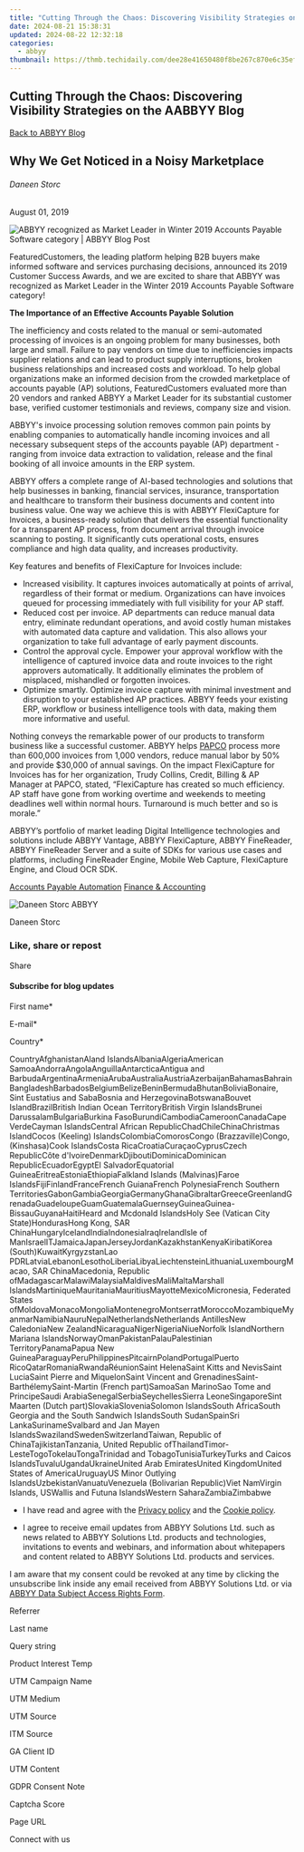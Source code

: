 ```yaml
---
title: "Cutting Through the Chaos: Discovering Visibility Strategies on the AABBYY Blog"
date: 2024-08-21 15:38:31
updated: 2024-08-22 12:32:18
categories:
  - abbyy
thumbnail: https://thmb.techidaily.com/dee28e41650480f8be267c870e6c35efe9b36fe181500be81f958d9b44354162.jpg
---
```


## Cutting Through the Chaos: Discovering Visibility Strategies on the AABBYY Blog

[Back to ABBYY Blog](https://tools.techidaily.com/abbyy/products/)

## Why We Get Noticed in a Noisy Marketplace

###### Daneen Storc

August 01, 2019

![ABBYY recognized as Market Leader in Winter 2019 Accounts Payable Software category | ABBYY Blog Post](https://static5.abbyy.com/abbyycommedia/25365/10707.png) 

FeaturedCustomers, the leading platform helping B2B buyers make informed software and services purchasing decisions, announced its 2019 Customer Success Awards, and we are excited to share that ABBYY was recognized as Market Leader in the Winter 2019 Accounts Payable Software category!

**The Importance of an Effective Accounts Payable Solution**

The inefficiency and costs related to the manual or semi-automated processing of invoices is an ongoing problem for many businesses, both large and small. Failure to pay vendors on time due to inefficiencies impacts supplier relations and can lead to product supply interruptions, broken business relationships and increased costs and workload. To help global organizations make an informed decision from the crowded marketplace of accounts payable (AP) solutions, FeaturedCustomers evaluated more than 20 vendors and ranked ABBYY a Market Leader for its substantial customer base, verified customer testimonials and reviews, company size and vision.

ABBYY's invoice processing solution removes common pain points by enabling companies to automatically handle incoming invoices and all necessary subsequent steps of the accounts payable (AP) department - ranging from invoice data extraction to validation, release and the final booking of all invoice amounts in the ERP system.

ABBYY offers a complete range of AI-based technologies and solutions that help businesses in banking, financial services, insurance, transportation and healthcare to transform their business documents and content into business value. One way we achieve this is with ABBYY FlexiCapture for Invoices, a business-ready solution that delivers the essential functionality for a transparent AP process, from document arrival through invoice scanning to posting. It significantly cuts operational costs, ensures compliance and high data quality, and increases productivity.

Key features and benefits of FlexiCapture for Invoices include:

* Increased visibility. It captures invoices automatically at points of arrival, regardless of their format or medium. Organizations can have invoices queued for processing immediately with full visibility for your AP staff.
* Reduced cost per invoice. AP departments can reduce manual data entry, eliminate redundant operations, and avoid costly human mistakes with automated data capture and validation. This also allows your organization to take full advantage of early payment discounts.
* Control the approval cycle. Empower your approval workflow with the intelligence of captured invoice data and route invoices to the right approvers automatically. It additionally eliminates the problem of misplaced, mishandled or forgotten invoices.
* Optimize smartly. Optimize invoice capture with minimal investment and disruption to your established AP practices. ABBYY feeds your existing ERP, workflow or business intelligence tools with data, making them more informative and useful.

Nothing conveys the remarkable power of our products to transform business like a successful customer. ABBYY helps [PAPCO](https://tools.techidaily.com/abbyy/products/) process more than 600,000 invoices from 1,000 vendors, reduce manual labor by 50% and provide $30,000 of annual savings. On the impact FlexiCapture for Invoices has for her organization, Trudy Collins, Credit, Billing & AP Manager at PAPCO, stated, “FlexiCapture has created so much efficiency. AP staff have gone from working overtime and weekends to meeting deadlines well within normal hours. Turnaround is much better and so is morale.”

ABBYY’s portfolio of market leading Digital Intelligence technologies and solutions include ABBYY Vantage, ABBYY FlexiCapture, ABBYY FineReader, ABBYY FineReader Server and a suite of SDKs for various use cases and platforms, including FineReader Engine, Mobile Web Capture, FlexiCapture Engine, and Cloud OCR SDK.

[Accounts Payable Automation](https://tools.techidaily.com/abbyy/products/) [Finance & Accounting](https://tools.techidaily.com/abbyy/products/) 

![Daneen Storc ABBYY](https://static4.abbyy.com/abbyycommedia/25721/daneen-retouched-99x99.png)

Daneen Storc

### Like, share or repost

Share 

#### Subscribe for blog updates

First name\*

E-mail\*

Сountry\*

СountryAfghanistanAland IslandsAlbaniaAlgeriaAmerican SamoaAndorraAngolaAnguillaAntarcticaAntigua and BarbudaArgentinaArmeniaArubaAustraliaAustriaAzerbaijanBahamasBahrainBangladeshBarbadosBelgiumBelizeBeninBermudaBhutanBoliviaBonaire, Sint Eustatius and SabaBosnia and HerzegovinaBotswanaBouvet IslandBrazilBritish Indian Ocean TerritoryBritish Virgin IslandsBrunei DarussalamBulgariaBurkina FasoBurundiCambodiaCameroonCanadaCape VerdeCayman IslandsCentral African RepublicChadChileChinaChristmas IslandCocos (Keeling) IslandsColombiaComorosCongo (Brazzaville)Congo, (Kinshasa)Cook IslandsCosta RicaCroatiaCuraçaoCyprusCzech RepublicCôte d'IvoireDenmarkDjiboutiDominicaDominican RepublicEcuadorEgyptEl SalvadorEquatorial GuineaEritreaEstoniaEthiopiaFalkland Islands (Malvinas)Faroe IslandsFijiFinlandFranceFrench GuianaFrench PolynesiaFrench Southern TerritoriesGabonGambiaGeorgiaGermanyGhanaGibraltarGreeceGreenlandGrenadaGuadeloupeGuamGuatemalaGuernseyGuineaGuinea-BissauGuyanaHaitiHeard and Mcdonald IslandsHoly See (Vatican City State)HondurasHong Kong, SAR ChinaHungaryIcelandIndiaIndonesiaIraqIrelandIsle of ManIsraelITJamaicaJapanJerseyJordanKazakhstanKenyaKiribatiKorea (South)KuwaitKyrgyzstanLao PDRLatviaLebanonLesothoLiberiaLibyaLiechtensteinLithuaniaLuxembourgMacao, SAR ChinaMacedonia, Republic ofMadagascarMalawiMalaysiaMaldivesMaliMaltaMarshall IslandsMartiniqueMauritaniaMauritiusMayotteMexicoMicronesia, Federated States ofMoldovaMonacoMongoliaMontenegroMontserratMoroccoMozambiqueMyanmarNamibiaNauruNepalNetherlandsNetherlands AntillesNew CaledoniaNew ZealandNicaraguaNigerNigeriaNiueNorfolk IslandNorthern Mariana IslandsNorwayOmanPakistanPalauPalestinian TerritoryPanamaPapua New GuineaParaguayPeruPhilippinesPitcairnPolandPortugalPuerto RicoQatarRomaniaRwandaRéunionSaint HelenaSaint Kitts and NevisSaint LuciaSaint Pierre and MiquelonSaint Vincent and GrenadinesSaint-BarthélemySaint-Martin (French part)SamoaSan MarinoSao Tome and PrincipeSaudi ArabiaSenegalSerbiaSeychellesSierra LeoneSingaporeSint Maarten (Dutch part)SlovakiaSloveniaSolomon IslandsSouth AfricaSouth Georgia and the South Sandwich IslandsSouth SudanSpainSri LankaSurinameSvalbard and Jan Mayen IslandsSwazilandSwedenSwitzerlandTaiwan, Republic of ChinaTajikistanTanzania, United Republic ofThailandTimor-LesteTogoTokelauTongaTrinidad and TobagoTunisiaTurkeyTurks and Caicos IslandsTuvaluUgandaUkraineUnited Arab EmiratesUnited KingdomUnited States of AmericaUruguayUS Minor Outlying IslandsUzbekistanVanuatuVenezuela (Bolivarian Republic)Viet NamVirgin Islands, USWallis and Futuna IslandsWestern SaharaZambiaZimbabwe

* I have read and agree with the [Privacy policy](https://tools.techidaily.com/abbyy/products/) and the [Cookie policy](https://tools.techidaily.com/abbyy/products/).

* I agree to receive email updates from ABBYY Solutions Ltd. such as news related to ABBYY Solutions Ltd. products and technologies, invitations to events and webinars, and information about whitepapers and content related to ABBYY Solutions Ltd. products and services.  
    
I am aware that my consent could be revoked at any time by clicking the unsubscribe link inside any email received from ABBYY Solutions Ltd. or via [ABBYY Data Subject Access Rights Form](https://tools.techidaily.com/abbyy/products/).

Referrer

Last name

Query string

Product Interest Temp

UTM Campaign Name

UTM Medium

UTM Source

ITM Source

GA Client ID

UTM Content

GDPR Consent Note

Captcha Score

Page URL

Connect with us

<ins class="adsbygoogle"
     style="display:block"
     data-ad-format="autorelaxed"
     data-ad-client="ca-pub-7571918770474297"
     data-ad-slot="1223367746"></ins>



<ins class="adsbygoogle"
     style="display:block"
     data-ad-client="ca-pub-7571918770474297"
     data-ad-slot="8358498916"
     data-ad-format="auto"
     data-full-width-responsive="true"></ins>
